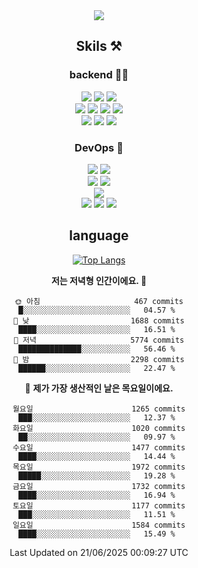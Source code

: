 <div align="center">

<a href="https://hhpluscertificateofcompletion.oopy.io/">
  <img src="https://static.spartacodingclub.kr/hanghae99/plus/completion/badge_black.svg" />
</a>

## Skils ⚒️

### backend 🧑‍💻
  
<img src="https://img.shields.io/badge/Java-FF6600?style=flat-square&logo=buymeacoffee&logoColor=white"/>
<img src="https://img.shields.io/badge/Go-0099FF?style=flat-square&logo=go&logoColor=white"/>
<img src="https://img.shields.io/badge/Kotlin-7F52FF?style=flat-square&logo=kotlin&logoColor=white"/>
  
  
<br />
  
<img src="https://img.shields.io/badge/Spring-339933?style=flat-square&logo=Spring&logoColor=white"/>
<img src="https://img.shields.io/badge/Spring Boot-339933?style=flat-square&logo=Spring Boot&logoColor=white"/>
<img src="https://img.shields.io/badge/Spring Security-339933?style=flat-square&logo=Spring Security&logoColor=white"/>
  
<img src="https://img.shields.io/badge/Spring Data JPA-339933?style=flat-square&logo=Hibernate&logoColor=white"/>

<br />
  
  <img src="https://img.shields.io/badge/mysql-0099FF?style=flat-square&logo=mysql&logoColor=white"/>
  <img src="https://img.shields.io/badge/mariadb-0099FF?style=flat-square&logo=mariadb&logoColor=white"/>
  <img src="https://img.shields.io/badge/mongoDB-47A248?style=flat-square&logo=mongodb&logoColor=white"/>
  
  
### DevOps 🚀
  
  <img src="https://img.shields.io/badge/docker-2496ED?style=flat-square&logo=docker&logoColor=white"/>
  <img src="https://img.shields.io/badge/kubernetes-326CE5?style=flat-square&logo=kubernetes&logoColor=white"/>
  
  <br />
  
  <img src="https://img.shields.io/badge/Github Actions-2088FF?style=flat-square&logo=githubactions&logoColor=white"/>
  <img src="https://img.shields.io/badge/Jenkins-D24939?style=flat-square&logo=jenkins&logoColor=white"/>
  
  
  <br />
  <img src="https://img.shields.io/badge/terraform-7B42BC?style=flat-square&logo=terraform&logoColor=white"/>
  
  <br />
  <img src="https://img.shields.io/badge/Amazon AWS-232F3E?style=flat-square&logo=Amazon AWS&logoColor=white"/>

  <img src="https://img.shields.io/badge/GCP-4285F4?style=flat-square&logo=googlecloud&logoColor=white"/>
  <img src="https://img.shields.io/badge/NCP-03C75A?style=flat-square&logo=naver&logoColor=white"/>
  
  
## language

[![Top Langs](https://github-readme-stats.vercel.app/api/top-langs/?username=zxcv9203&hide=html&exclude_repo=zxcv9203.github.io,golB&theme=grate-gatsby)](https://github.com/zxcv9203/github-readme-stats)
  
<!--START_SECTION:waka-->
**저는 저녁형 인간이에요. 🦉** 

```text
🌞 아침                     467 commits         █░░░░░░░░░░░░░░░░░░░░░░░░   04.57 % 
🌆 낮　                     1688 commits        ████░░░░░░░░░░░░░░░░░░░░░   16.51 % 
🌃 저녁                     5774 commits        ██████████████░░░░░░░░░░░   56.46 % 
🌙 밤　                     2298 commits        ██████░░░░░░░░░░░░░░░░░░░   22.47 % 
```
📅 **제가 가장 생산적인 날은 목요일이에요.** 

```text
월요일                      1265 commits        ███░░░░░░░░░░░░░░░░░░░░░░   12.37 % 
화요일                      1020 commits        ██░░░░░░░░░░░░░░░░░░░░░░░   09.97 % 
수요일                      1477 commits        ████░░░░░░░░░░░░░░░░░░░░░   14.44 % 
목요일                      1972 commits        █████░░░░░░░░░░░░░░░░░░░░   19.28 % 
금요일                      1732 commits        ████░░░░░░░░░░░░░░░░░░░░░   16.94 % 
토요일                      1177 commits        ███░░░░░░░░░░░░░░░░░░░░░░   11.51 % 
일요일                      1584 commits        ████░░░░░░░░░░░░░░░░░░░░░   15.49 % 
```



 Last Updated on 21/06/2025 00:09:27 UTC
<!--END_SECTION:waka-->
  
</div>

